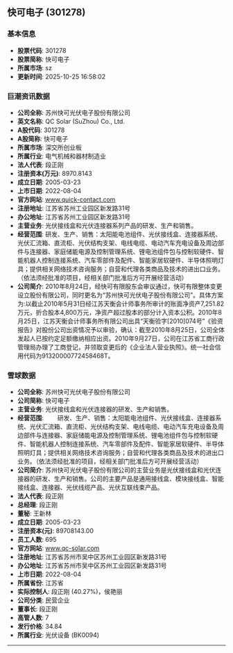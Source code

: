 ## 快可电子 (301278)

### 基本信息

- **股票代码**: 301278
- **股票简称**: 快可电子
- **所属市场**: sz
- **更新时间**: 2025-10-25 16:58:02

### 巨潮资讯数据

- **公司全称**: 苏州快可光伏电子股份有限公司
- **英文名称**: QC Solar (SuZhou) Co., Ltd.
- **A股代码**: 301278
- **A股简称**: 快可电子
- **所属市场**: 深交所创业板
- **所属行业**: 电气机械和器材制造业
- **法人代表**: 段正刚
- **注册资本(万元)**: 8970.8143
- **成立日期**: 2005-03-23
- **上市日期**: 2022-08-04
- **官方网站**: www.quick-contact.com
- **注册地址**: 江苏省苏州工业园区新发路31号
- **办公地址**: 江苏省苏州工业园区新发路31号
- **主营业务**: 光伏接线盒和光伏连接器系列产品的研发、生产和销售。
- **经营范围**: 研发、生产、销售：太阳能电池组件、光伏接线盒、连接器系统、光伏汇流箱、直流柜、光伏结构支架、电线电缆、电动汽车充电设备及周边部件与连接器、家庭储能电源及控制管理系统、锂电池组件包与控制软硬件、智能机器人控制连接系统、汽车零部件及配件、智能家居软硬件、半导体照明灯具；提供相关网络技术咨询服务；自营和代理各类商品及技术的进出口业务。（依法须经批准的项目，经相关部门批准后方可开展经营活动）
- **公司简介**: 2010年8月24日，经快可有限股东会审议通过，快可有限整体变更设立股份有限公司，同时更名为“苏州快可光伏电子股份有限公司”。具体方案为:以截止2010年5月31日经江苏天衡会计师事务所审计的账面净资产7,251.82万元，折合股本4,800万元，净资产超过股本的部分计入资本公积。2010年8月25日，江苏天衡会计师事务所有限公司出具“天衡验字[2010]074号”《验资报告》对股份公司出资情况予以审验，确认：截至2010年8月25日，公司全体发起人已按约定足额缴纳相应出资。2010年9月27日，公司在江苏省工商行政管理局办理了工商登记，并领取变更后的《企业法人营业执照》。统一社会信用代码为91320000772458468T。

### 雪球数据

- **公司全称**: 苏州快可光伏电子股份有限公司
- **公司简称**: 快可电子
- **主营业务**: 光伏接线盒和光伏连接器的研发、生产和销售。
- **经营范围**: 　　研发、生产、销售：太阳能电池组件、光伏接线盒、连接器系统、光伏汇流箱、直流柜、光伏结构支架、电线电缆、电动汽车充电设备及周边部件与连接器、家庭储能电源及控制管理系统、锂电池组件包与控制软硬件、智能机器人控制连接系统、汽车零部件及配件、智能家居软硬件、半导体照明灯具；提供相关网络技术咨询服务；自营和代理各类商品及技术的进出口业务。（依法须经批准的项目，经相关部门批准后方可开展经营活动）
- **公司简介**: 苏州快可光伏电子股份有限公司的主营业务是光伏接线盒和光伏连接器的研发、生产和销售。公司的主要产品是通用接线盒、模块接线盒、智能接线盒、连接器、光伏线缆产品、光伏互联线束产品。
- **法人代表**: 段正刚
- **总经理**: 段正刚
- **董秘**: 王新林
- **成立日期**: 2005-03-23
- **注册资本(元)**: 89708143.00
- **员工人数**: 695
- **官方网站**: www.qc-solar.com
- **注册地址**: 江苏省苏州市吴中区苏州工业园区新发路31号
- **办公地址**: 江苏省苏州市吴中区苏州工业园区新发路31号
- **上市日期**: 2022-08-04
- **所属省份**: 江苏省
- **实际控制人**: 段正刚 (40.27%)，侯艳丽
- **公司分类**: 民营企业
- **董事长**: 段正刚
- **高管人数**: 7
- **发行价格**: 34.84
- **所属行业**: 光伏设备 (BK0094)

---